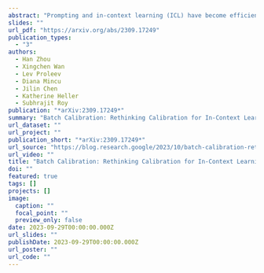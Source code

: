 ```yaml
---
abstract: "Prompting and in-context learning (ICL) have become efficient learning paradigms for large language models (LLMs). However, LLMs suffer from prompt brittleness and various bias factors in the prompt, including but not limited to the formatting, the choice verbalizers, and the ICL examples. To address this problem that results in unexpected performance degradation, calibration methods have been developed to mitigate the effects of these biases while recovering LLM performance. In this work, we first conduct a systematic analysis of the existing calibration methods, where we both provide a unified view and reveal the failure cases. Inspired by these analyses, we propose Batch Calibration (BC), a simple yet intuitive method that controls the contextual bias from the batched input, unifies various prior approaches and effectively addresses the aforementioned issues. BC is zero-shot, inference-only, and incurs negligible additional costs. In the few-shot setup, we further extend BC to allow it to learn the contextual bias from labeled data. We validate the effectiveness of BC with PaLM 2-(S, M, L) and CLIP models and demonstrate state-of-the-art performance over previous calibration baselines across more than 10 natural language understanding and image classification tasks."
slides: ""
url_pdf: "https://arxiv.org/abs/2309.17249"
publication_types:
  - "3"
authors:
  - Han Zhou
  - Xingchen Wan
  - Lev Proleev
  - Diana Mincu
  - Jilin Chen
  - Katherine Heller
  - Subhrajit Roy
publication: "*arXiv:2309.17249*"
summary: "Batch Calibration: Rethinking Calibration for In-Context Learning and Prompt Engineering"
url_dataset: ""
url_project: ""
publication_short: "*arXiv:2309.17249*"
url_source: "https://blog.research.google/2023/10/batch-calibration-rethinking.html"
url_video: ""
title: "Batch Calibration: Rethinking Calibration for In-Context Learning and Prompt Engineering"
doi: ""
featured: true
tags: []
projects: []
image:
  caption: ""
  focal_point: ""
  preview_only: false
date: 2023-09-29T00:00:00.000Z
url_slides: ""
publishDate: 2023-09-29T00:00:00.000Z
url_poster: ""
url_code: ""
---
```

